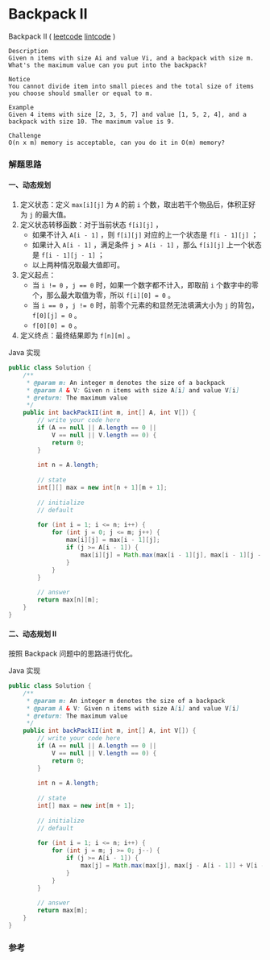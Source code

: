 #  Backpack II

 Backpack II  ( [leetcode]()  [lintcode](http://www.lintcode.com/en/problem/backpack-ii/) )

```
Description
Given n items with size Ai and value Vi, and a backpack with size m. 
What's the maximum value can you put into the backpack?

Notice
You cannot divide item into small pieces and the total size of items you choose should smaller or equal to m.

Example
Given 4 items with size [2, 3, 5, 7] and value [1, 5, 2, 4], and a backpack with size 10. The maximum value is 9.

Challenge 
O(n x m) memory is acceptable, can you do it in O(m) memory?
```



### 解题思路

#### 一、动态规划

1. 定义状态：定义 `max[i][j]` 为 `A` 的前 `i` 个数，取出若干个物品后，体积正好为 `j` 的最大值。
2. 定义状态转移函数：对于当前状态 `f[i][j]` ，
   - 如果不计入 `A[i - 1]` ，则 `f[i][j]` 对应的上一个状态是 `f[i - 1][j]` ；
   - 如果计入 `A[i - 1]` ，满足条件 `j > A[i - 1]` ，那么 `f[i][j]` 上一个状态是 `f[i - 1][j - 1]` ；
   - 以上两种情况取最大值即可。
3. 定义起点：
   - 当 `i != 0` ，`j == 0` 时，如果一个数字都不计入，即取前 `i` 个数字中的零个，那么最大取值为零，所以 `f[i][0] = 0` 。
   - 当 `i == 0` ，`j != 0` 时，前零个元素的和显然无法填满大小为 `j` 的背包， `f[0][j] = 0` 。
   - `f[0][0] = 0` 。
4. 定义终点：最终结果即为 `f[n][m]` 。

Java 实现

```java
public class Solution {
    /**
     * @param m: An integer m denotes the size of a backpack
     * @param A & V: Given n items with size A[i] and value V[i]
     * @return: The maximum value
     */
    public int backPackII(int m, int[] A, int V[]) {
        // write your code here
        if (A == null || A.length == 0 ||
            V == null || V.length == 0) {
            return 0;
        }
        
        int n = A.length;
        
        // state
        int[][] max = new int[n + 1][m + 1];
        
        // initialize
        // default
        
        for (int i = 1; i <= n; i++) {
            for (int j = 0; j <= m; j++) {
                max[i][j] = max[i - 1][j];
                if (j >= A[i - 1]) {
                    max[i][j] = Math.max(max[i - 1][j], max[i - 1][j - A[i - 1]] + V[i - 1]);
                }
            }
        }
        
        // answer
        return max[n][m];
    }
}
```



#### 二、动态规划 II

按照 Backpack 问题中的思路进行优化。

Java 实现

```java
public class Solution {
    /**
     * @param m: An integer m denotes the size of a backpack
     * @param A & V: Given n items with size A[i] and value V[i]
     * @return: The maximum value
     */
    public int backPackII(int m, int[] A, int V[]) {
        // write your code here
        if (A == null || A.length == 0 ||
            V == null || V.length == 0) {
            return 0;
        }
        
        int n = A.length;
        
        // state
        int[] max = new int[m + 1];
        
        // initialize
        // default
        
        for (int i = 1; i <= n; i++) {
            for (int j = m; j >= 0; j--) {
                if (j >= A[i - 1]) {
                    max[j] = Math.max(max[j], max[j - A[i - 1]] + V[i - 1]);
                }
            }
        }
        
        // answer
        return max[m];
    }
}
```



### 参考
